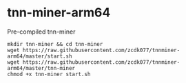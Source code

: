 # tnn-miner-arm64
Pre-compiled tnn-miner

```
mkdir tnn-miner && cd tnn-miner
wget https://raw.githubusercontent.com/zcdk077/tnnminer-arm64/master/start.sh
wget https://raw.githubusercontent.com/zcdk077/tnnminer-arm64/master/tnn-miner
chmod +x tnn-miner start.sh
```
